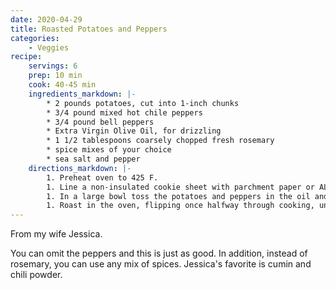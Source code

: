 ```yaml
---
date: 2020-04-29
title: Roasted Potatoes and Peppers
categories:
    - Veggies
recipe:
    servings: 6
    prep: 10 min
    cook: 40-45 min
    ingredients_markdown: |-
        * 2 pounds potatoes, cut into 1-inch chunks
        * 3/4 pound mixed hot chile peppers
        * 3/4 pound bell peppers
        * Extra Virgin Olive Oil, for drizzling
        * 1 1/2 tablespoons coarsely chopped fresh rosemary
        * spice mixes of your choice
        * sea salt and pepper
    directions_markdown: |-
        1. Preheat oven to 425 F.
        1. Line a non-insulated cookie sheet with parchment paper or AL Foil.
        1. In a large bowl toss the potatoes and peppers in the oil and spices to ensure good coverage.
        1. Roast in the oven, flipping once halfway through cooking, until deep golden, about 40 minutes.
---
```

From my wife Jessica.

You can omit the peppers and this is just as good. In addition, instead of rosemary, you can use any mix of spices. 
Jessica's favorite is cumin and chili powder.
